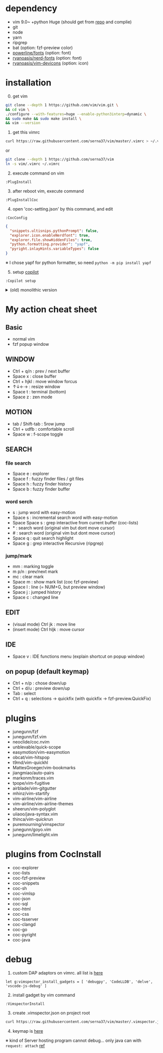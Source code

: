 # dependency
- vim 9.0~ +python Huge (should get from [repo](https://github.com/vim/vim) and complie)
- git
- node
- yarn
- ripgrep
- bat (option: fzf-preview color)
- [powerline/fonts](https://github.com/powerline/fonts) (option: font)
- [ryanoasis/nerd-fonts](https://github.com/ryanoasis/nerd-fonts) (option: font)
- [ryanoasis/vim-devicons](https://github.com/ryanoasis/vim-devicons) (option: icon)

# installation
0. get vim
```sh
git clone --depth 1 https://github.com/vim/vim.git \
&& cd vim \
./configure --with-features=huge --enable-python3interp=dynamic \
&& sudo make && sudo make install \
&& vim --version
```
1. get this vimrc
```sh
curl https://raw.githubusercontent.com/serna37/vim/master/.vimrc > ~/.vimrc
```
or
```sh
git clone --depth 1 https://github.com/serna37/vim
ln -s vim/.vimrc ~/.vimrc
```
2. execute command on vim
```
:PlugInstall
```
3. after reboot vim, execute command
```
:PlugInstallCoc
```
4. open 'coc-setting.json' by this command, and edit
```
:CocConfig
```
```json
{
  "snippets.ultisnips.pythonPrompt": false,
  "explorer.icon.enableNerdfont": true,
  "explorer.file.showHiddenFiles": true,
  "python.formatting.provider": "yapf",
  "pyright.inlayHints.variableTypes": false
}
```
※ I chose yapf for python formatter, so need `python -m pip install yapf`

5. setup [copilot](https://github.com/github/copilot.vim)
```
:Copilot setup
```

<details>
<summary>(old) monolithic version</summary>
# monolithic version
[feature] no plugin, all function is on this vimrc.
or (exclude plugin mode)
curl https://raw.githubusercontent.com/serna37/vim/master/monolithic.vim > ~/.vimrc

```monolithic initiation.vim
<Space>n Azathoth<CR>
```

# snippet(for v-snip)
for vsnip, this is "create snippet" snippet

```vsnip.json
{
    "sni": {
        "prefix": ["sni"],
        "body": [
            ",\"${1}\": {"
            ,"  \"prefix\": [\"${2}\"],"
            ,"  \"body\": [\"${3}\"]"
            ,"}"
        ]
    }

}
```

</details>

# My action cheat sheet
## Basic
- normal vim
- fzf popup window

## WINDOW
- Ctrl + q/n : prev / next buffer
- Space x : close buffer
- Ctrl + hjkl : move window forcus
- ↑↓←→ : resize window
- Space t : terminal (bottom)
- Space z : zen mode

## MOTION
- tab / Shift-tab : 5row jump
- Ctrl + udfb : comfortable scroll
- Space w : f-scope toggle

## SEARCH
### file search
- Space e : explorer
- Space f : fuzzy finder files / git files
- Space h : fuzzy finder history
- Space b : fuzzy finder buffer

### word serch
- s : jump word with easy-motion
- Space s : incremental search word with easy-motion
- Space Space s : grep interactive from current buffer (coc-lists)
- \* : search word (original vim but dont move cursor)
- \# : search word (original vim but dont move cursor)
- Space q : quit search highlight
- Space g : grep interactive Recursive (ripgrep)

### jump/mark
- mm : marking toggle
- m p/n : prev/next mark
- mc : clear mark
- Space m : show mark list (coc fzf-preview)
- Space l : line (= NUM+G, but preview window)
- Space j : jumped history
- Space c : changed line

## EDIT
- (visual mode) Ctrl jk : move line
- (insert mode) Ctrl hljk : move cursor

## IDE
- Space v : IDE functions menu
(explain shortcut on popup window)

## on popup (default keymap)
- Ctrl + n/p : chose down/up
- Ctrl + d/u : preview down/up
- Tab : select
- Ctrl + q : selections -> quickfix
(with quickfix -> fzf-preview.QuickFix)

# plugins
- junegunn/fzf
- junegunn/fzf.vim
- neoclide/coc.nvim
- unblevable/quick-scope
- easymotion/vim-easymotion
- obcat/vim-hitspop
- t9md/vim-quickhl
- MattesGroeger/vim-bookmarks
- jiangmiao/auto-pairs
- markonm/traces.vim
- tpope/vim-fugitive
- airblade/vim-gitgutter
- mhinz/vim-startify
- vim-airline/vim-airline
- vim-airline/vim-airline-themes
- sheerun/vim-polyglot
- uiiaoo/java-syntax.vim
- thinca/vim-quickrun
- puremourning/vimspector
- junegunn/goyo.vim
- junegunn/limelight.vim

# plugins from CocInstall
- coc-explorer
- coc-lists
- coc-fzf-preview
- coc-snippets
- coc-sh
- coc-vimlsp
- coc-json
- coc-sql
- coc-html
- coc-css
- coc-tsserver
- coc-clangd
- coc-go
- coc-pyright
- coc-java

# debug
1. custom DAP adaptors on vimrc. all list is [here](https://github.com/puremourning/vimspector#supported-languages)
```.vimrc
let g:vimspector_install_gadgets = [ 'debugpy', 'CodeLLDB', 'delve', 'vscode-js-debug' ]
```
2. install gadget by vim command
```
:VimspectorInstall
```
3. create .vimspector.json on project root
```sh
curl https://raw.githubusercontent.com/serna37/vim/master/.vimspector.json > .vimspector.json
```
4. keymap is [here](https://github.com/puremourning/vimspector#visual-studio--vscode)

※ kind of Server hosting program cannot debug... only java can with `request: attach` [ref](https://zenn.dev/urawa72/articles/d942c96241200fd9adda#%E3%83%87%E3%83%90%E3%83%83%E3%82%B0)
